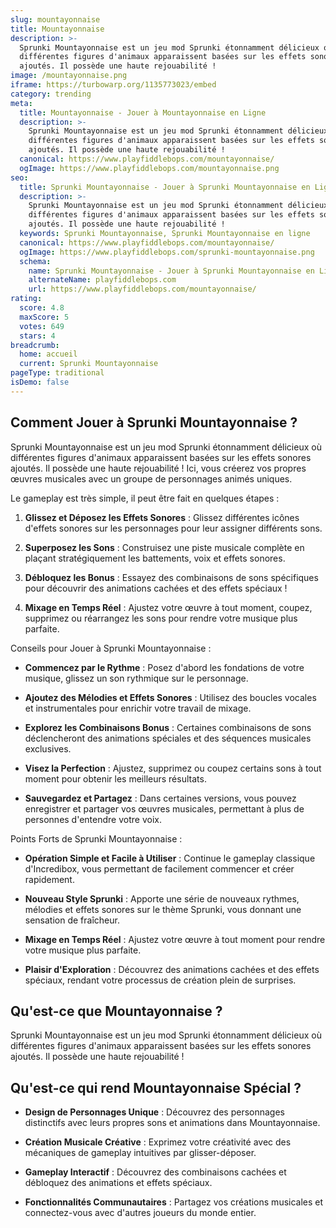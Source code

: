 ```yaml
---
slug: mountayonnaise
title: Mountayonnaise
description: >-
  Sprunki Mountayonnaise est un jeu mod Sprunki étonnamment délicieux où
  différentes figures d'animaux apparaissent basées sur les effets sonores
  ajoutés. Il possède une haute rejouabilité !
image: /mountayonnaise.png
iframe: https://turbowarp.org/1135773023/embed
category: trending
meta:
  title: Mountayonnaise - Jouer à Mountayonnaise en Ligne
  description: >-
    Sprunki Mountayonnaise est un jeu mod Sprunki étonnamment délicieux où
    différentes figures d'animaux apparaissent basées sur les effets sonores
    ajoutés. Il possède une haute rejouabilité !
  canonical: https://www.playfiddlebops.com/mountayonnaise/
  ogImage: https://www.playfiddlebops.com/mountayonnaise.png
seo:
  title: Sprunki Mountayonnaise - Jouer à Sprunki Mountayonnaise en Ligne
  description: >-
    Sprunki Mountayonnaise est un jeu mod Sprunki étonnamment délicieux où
    différentes figures d'animaux apparaissent basées sur les effets sonores
    ajoutés. Il possède une haute rejouabilité !
  keywords: Sprunki Mountayonnaise, Sprunki Mountayonnaise en ligne
  canonical: https://www.playfiddlebops.com/mountayonnaise/
  ogImage: https://www.playfiddlebops.com/sprunki-mountayonnaise.png
  schema:
    name: Sprunki Mountayonnaise - Jouer à Sprunki Mountayonnaise en Ligne
    alternateName: playfiddlebops.com
    url: https://www.playfiddlebops.com/mountayonnaise/
rating:
  score: 4.8
  maxScore: 5
  votes: 649
  stars: 4
breadcrumb:
  home: accueil
  current: Sprunki Mountayonnaise
pageType: traditional
isDemo: false
---
```


## Comment Jouer à Sprunki Mountayonnaise ?

Sprunki Mountayonnaise est un jeu mod Sprunki étonnamment délicieux où différentes figures d'animaux apparaissent basées sur les effets sonores ajoutés. Il possède une haute rejouabilité ! Ici, vous créerez vos propres œuvres musicales avec un groupe de personnages animés uniques.

Le gameplay est très simple, il peut être fait en quelques étapes :

1. **Glissez et Déposez les Effets Sonores** : Glissez différentes icônes d'effets sonores sur les personnages pour leur assigner différents sons.

1. **Superposez les Sons** : Construisez une piste musicale complète en plaçant stratégiquement les battements, voix et effets sonores.

1. **Débloquez les Bonus** : Essayez des combinaisons de sons spécifiques pour découvrir des animations cachées et des effets spéciaux !

1. **Mixage en Temps Réel** : Ajustez votre œuvre à tout moment, coupez, supprimez ou réarrangez les sons pour rendre votre musique plus parfaite.

Conseils pour Jouer à Sprunki Mountayonnaise :

- **Commencez par le Rythme** : Posez d'abord les fondations de votre musique, glissez un son rythmique sur le personnage.

- **Ajoutez des Mélodies et Effets Sonores** : Utilisez des boucles vocales et instrumentales pour enrichir votre travail de mixage.

- **Explorez les Combinaisons Bonus** : Certaines combinaisons de sons déclencheront des animations spéciales et des séquences musicales exclusives.

- **Visez la Perfection** : Ajustez, supprimez ou coupez certains sons à tout moment pour obtenir les meilleurs résultats.

- **Sauvegardez et Partagez** : Dans certaines versions, vous pouvez enregistrer et partager vos œuvres musicales, permettant à plus de personnes d'entendre votre voix.

Points Forts de Sprunki Mountayonnaise :

- **Opération Simple et Facile à Utiliser** : Continue le gameplay classique d'Incredibox, vous permettant de facilement commencer et créer rapidement.

- **Nouveau Style Sprunki** : Apporte une série de nouveaux rythmes, mélodies et effets sonores sur le thème Sprunki, vous donnant une sensation de fraîcheur.

- **Mixage en Temps Réel** : Ajustez votre œuvre à tout moment pour rendre votre musique plus parfaite.

- **Plaisir d'Exploration** : Découvrez des animations cachées et des effets spéciaux, rendant votre processus de création plein de surprises.

## Qu'est-ce que Mountayonnaise ?

Sprunki Mountayonnaise est un jeu mod Sprunki étonnamment délicieux où différentes figures d'animaux apparaissent basées sur les effets sonores ajoutés. Il possède une haute rejouabilité !

## Qu'est-ce qui rend Mountayonnaise Spécial ?

- **Design de Personnages Unique** : Découvrez des personnages distinctifs avec leurs propres sons et animations dans Mountayonnaise.

- **Création Musicale Créative** : Exprimez votre créativité avec des mécaniques de gameplay intuitives par glisser-déposer.

- **Gameplay Interactif** : Découvrez des combinaisons cachées et débloquez des animations et effets spéciaux.

- **Fonctionnalités Communautaires** : Partagez vos créations musicales et connectez-vous avec d'autres joueurs du monde entier.
